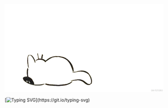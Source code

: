 
<p align="center">
<img alt="loficity" width="600px" src="https://github.com/danyambuehl/danyambuehl/blob/main/studiogif.gif"</img>
</p>

<p align="center">

[![Typing SVG](https://readme-typing-svg.demolab.com?font=Fira+Code&size=25&duration=3500&pause=200&color=F72D10&width=435&lines=DevOps+%40+Swisscom;Always+learning+new+things;making+my+mind+my+best+friend;Sphinx+of+black+quartz%2C+judge+my+vow;Let+me+know+when+you+smell+any+deadlines+i+haven't+been+told+about.)](https://git.io/typing-svg)
  
  
  
  
